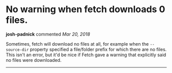 # No warning when fetch downloads 0 files.

**josh-padnick** commented *Mar 20, 2018*

Sometimes, fetch will download no files at all, for example when the `--source-dir` property specified a file/folder prefix for which there are no files. This isn't an error, but it'd be nice if Fetch gave a warning that explicitly said no files were downloaded.
<br />
***


